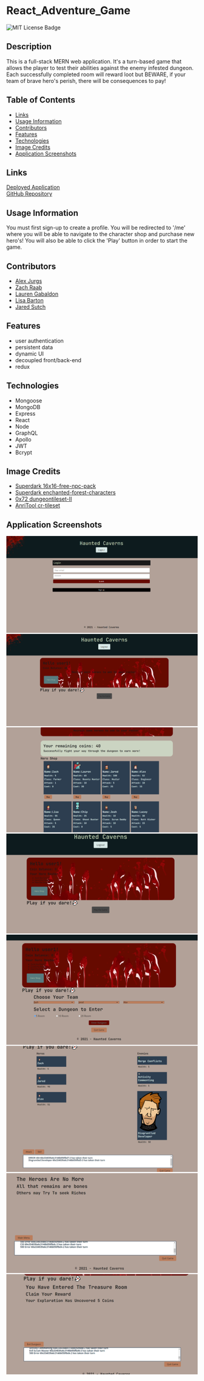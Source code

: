 # React_Adventure_Game

![MIT License Badge](https://img.shields.io/badge/License-MIT-blueviolet)

## Description

This is a full-stack MERN web application. It's a turn-based game that allows the player to test their abilities against the enemy infested dungeon. Each successfully completed room will reward loot but BEWARE, if your team of brave hero's perish, there will be consequences to pay!

## Table of Contents

- [Links](#links)
- [Usage Information](#usage-information)
- [Contributors](#contributors)
- [Features](#features)
- [Technologies](#technologies)
- [Image Credits](#image-credits)
- [Application Screenshots](#application-screenshots)

## Links

[Deployed Application](https://dry-mountain-02487.herokuapp.com/)  
[GitHub Repository](https://github.com/Ajurgs/React_Adventure_Game)

## Usage Information

You must first sign-up to create a profile. You will be redirected to '/me' where you will be able to navigate to the character shop and purchase new hero's! You will also be able to click the 'Play' button in order to start the game.

## Contributors

- [Alex Jurgs](https://github.com/Ajurgs)
- [Zach Raab](https://github.com/zachraab)
- [Lauren Gabaldon](https://github.com/lauren-gabaldon)
- [Lisa Barton](https://github.com/lisabarton23)
- [Jared Sutch](https://github.com/JaredWilliam97)

## Features

- user authentication
- persistent data
- dynamic UI
- decoupled front/back-end
- redux

## Technologies

- Mongoose
- MongoDB
- Express
- React
- Node
- GraphQL
- Apollo
- JWT
- Bcrypt

## Image Credits

- [Superdark 16x16-free-npc-pack](https://superdark.itch.io/16x16-free-npc-pack)
- [Superdark enchanted-forest-characters](https://superdark.itch.io/enchanted-forest-characters)
- [0x72 dungeontileset-II](https://0x72.itch.io/dungeontileset-ii)
- [AnriTool cr-tileset](https://anritool.itch.io/cr-tileset)

## Application Screenshots

![Login](./client/src/assets/images/Loginpage.png)
![Home](./client/src/assets/images/homepage.png)
![Buy Hero](./client/src/assets/images/herobuy.png)
![hero roster](./client/src/assets/images/heroroster.png)
![Ready to play](./client/src/assets/images/ready2play.png)
![play](./client/src/assets/images/playingthegame.png)
![Lose](./client/src/assets/images/youlose.png)
![Win](./client/src/assets/images/youwon.png)
